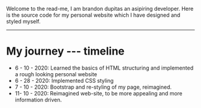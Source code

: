Welcome to the read-me, I am brandon dupitas an asipiring developer. Here is the source code for my personal website which I have designed and styled myself. 

<hr>
<h1>My journey --- timeline</h1>
<ul>
  <li>6 - 10 - 2020: Learned the basics of HTML structuring and implemented a rough looking personal website</li>
  <li>6 - 28 - 2020: Implemented CSS styling </li>
  <li>7 - 10 - 2020: Bootstrap and re-styling of my page, reimagined.</li>
  <li>11- 10 - 2020: Reimagined web-site, to be more appealing and more information driven.
</ul>
